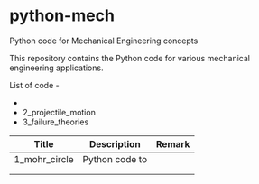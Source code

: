 # python-mech

Python code for Mechanical Engineering concepts

This repository contains the Python code for various mechanical engineering applications.

List of code - 

* 
* 2_projectile_motion
* 3_failure_theories

| Title         | Description    | Remark |
| ------------- | -------------- | ------ |
| 1_mohr_circle | Python code to |        |
|               |                |        |
|               |                |        |
